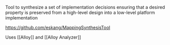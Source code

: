 Tool to synthesize a set of implementation decisions ensuring that a desired property is preserved from a high-level design into a low-level platform implementation

https://github.com/eskang/MappingSynthesisTool

Uses [[Alloy]] and [[Alloy Analyzer]]